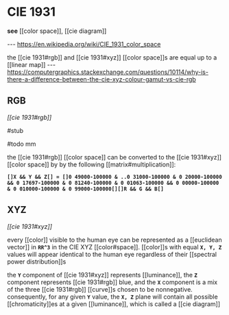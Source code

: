 # CIE 1931

**see** [[color space]], [[cie diagram]]

--- <https://en.wikipedia.org/wiki/CIE_1931_color_space>

the [[cie 1931#rgb]] and [[cie 1931#xyz]] [[color space]]s are equal up to a [[linear map]] --- <https://computergraphics.stackexchange.com/questions/10114/why-is-there-a-difference-between-the-cie-xyz-colour-gamut-vs-cie-rgb>

## RGB

_[[cie 1931#rgb]]_

#stub

#todo mm

the [[cie 1931#rgb]] [[color space]] can be converted to the [[cie 1931#xyz]] [[color space]] by by the following [[matrix#multiplication]]:

**`[]X && Y && Z[] = []0 49000-100000 & ..0 31000-100000 & 0 20000-100000 && 0 17697-100000 & 0 81240-100000 & 0 01063-100000 && 0 00000-100000 & 0 010000-100000 & 0 99000-100000[][]R && G && B[]`**

## XYZ

_[[cie 1931#xyz]]_

every [[color]] visible to the human eye can be represented as a [[euclidean vector]] in **`RR^3`** in the CIE XYZ [[color#space]]. [[color]]s with equal **`X, Y, Z`** values will appear identical to the human eye regardless of their [[spectral power distribution]]s

the **`Y`** component of [[cie 1931#xyz]] represents [[luminance]], the **`Z`** component represents [[cie 1931#rgb]] blue, and the **`X`** component is a mix of the three [[cie 1931#rgb]] [[curve]]s chosen to be nonnegative. consequently, for any given **`Y`** value, the **`X, Z`** plane will contain all possible [[chromaticity]]es at a given [[luminance]], which is called a [[cie diagram]]
